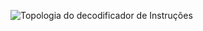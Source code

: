 ![Topologia do decodificador de Instruções](/images/reference/entities/rv32i_control_unit.drawio.svg)
